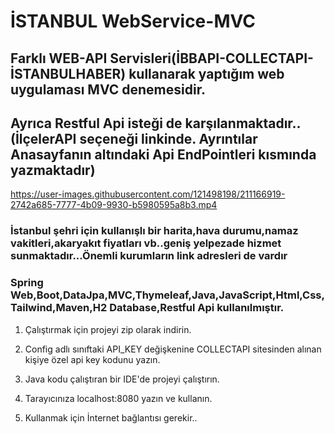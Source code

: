 # İSTANBUL WebService-MVC 
## Farklı WEB-API Servisleri(İBBAPI-COLLECTAPI-İSTANBULHABER) kullanarak yaptığım web uygulaması MVC denemesidir.
## Ayrıca Restful Api isteği de karşılanmaktadır..(İlçelerAPI seçeneği linkinde. Ayrıntılar Anasayfanın altındaki Api EndPointleri kısmında yazmaktadır)
https://user-images.githubusercontent.com/121498198/211166919-2742a685-7777-4b09-9930-b5980595a8b3.mp4

### İstanbul şehri için kullanışlı bir harita,hava durumu,namaz vakitleri,akaryakıt fiyatları vb..geniş yelpezade hizmet sunmaktadır...Önemli kurumların link adresleri  de vardır
### Spring Web,Boot,DataJpa,MVC,Thymeleaf,Java,JavaScript,Html,Css,Tailwind,Maven,H2 Database,Restful Api kullanılmıştır.

1. Çalıştırmak için projeyi zip olarak indirin.

2. Config adlı sınıftaki API_KEY değişkenine COLLECTAPI sitesinden alınan kişiye özel api key kodunu yazın.

3. Java kodu çalıştıran bir IDE'de projeyi çalıştırın.

4. Tarayıcınıza localhost:8080 yazın ve kullanın.

5. Kullanmak için İnternet bağlantısı gerekir..




